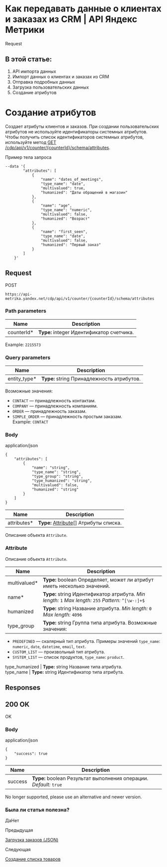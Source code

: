 # Как передавать данные о клиентах и заказах из CRM | API Яндекс Метрики

Request

## В этой статье:

  1. API импорта данных
  2. Импорт данных о клиентах и заказах из CRM
  3. Отправка подробных данных
  4. Загрузка пользовательских данных
  5. Создание атрибутов

# Создание атрибутов

Создает атрибуты клиентов и заказов. При создании пользовательских атрибутов не используйте идентификаторы системных атрибутов. Чтобы получить список идентификаторов системных атрибутов, используйте метод [GET /cdp/api/v1/counter/{counterId}/schema/attributes](../../../management-src/upravlenie-dannymi-o-klientah-i-zakazah-iz-crm/getattributes.md).

Пример тела запроса
    
    
    --data '{
            "attributes": [
                {
                    "name": "dates_of_meetings",
                    "type_name": "date",
                    "multivalued": true,
                    "humanized": "Даты обращений в магазин"
                },
                {
                    "name": "age",
                    "type_name": "numeric",
                    "multivalued": false,
                    "humanized": "Возраст"
                },
                {
                    "name": "first_seen",
                    "type_name": "date",
                    "multivalued": false,
                    "humanized": "Первый заказ"
                }
            ]
        }'
    

## [](ru/management/openapi/schema/createAttributes#request)Request

POST
    
    
    https://api-metrika.yandex.net/cdp/api/v1/counter/{counterId}/schema/attributes
    

### [](ru/management/openapi/schema/createAttributes#path-parameters)Path parameters

**Name** |  **Description**  
---|---  
counterId* |  **Type:** integer<int32> Идентификатор счетчика.  
Example: `2215573`  
  
### [](ru/management/openapi/schema/createAttributes#query-parameters)Query parameters

**Name** |  **Description**  
---|---  
entity_type* |  **Type:** string Принадлежность атрибутов.  
Возможные значения:

  * `CONTACT` — принадлежность контактам.
  * `COMPANY` — принадлежность компаниям.
  * `ORDER` — принадлежность заказам.
  * `SIMPLE_ORDER` — принадлежность простым заказам.   
Example: `CONTACT`

  
  
### [](ru/management/openapi/schema/createAttributes#body)Body

application/json
    
    
    {
        "attributes": [
            {
                "name": "string",
                "type_name": "string",
                "type_group": "string",
                "type_humanized": "string",
                "multivalued": false,
                "humanized": "string"
            }
        ]
    }
    

**Name** |  **Description**  
---|---  
attributes* |  **Type:** [Attribute](createattributes.md)[] Атрибуты списка.  
Описание объекта `Attribute`.  
  
### [](ru/management/openapi/schema/createAttributes#attribute)Attribute

Описание объекта `Attribute`.

**Name** |  **Description**  
---|---  
multivalued* |  **Type:** boolean Определяет, может ли атрибут иметь несколько значений.  
name* |  **Type:** string Идентификатор атрибута. _Min length:_ `1` _Max length:_ `255` _Pattern:_ `^[\w-:]+$`  
humanized |  **Type:** string Название атрибута. _Min length:_ `0` _Max length:_ `4096`  
type_group |  **Type:** string Группа типа атрибута. Возможные значения:

  * `PREDEFINED` — скалярный тип атрибута. Примеры значений `type_name`: `numeric`, `date`, `datetime`, `email`, `text`.
  * `CUSTOM_LIST` — произвольный тип атрибута.
  * `SYSTEM_LIST` — список продуктов, `type_name`: `product`.

  
type_humanized |  **Type:** string Название типа атрибута.  
type_name |  **Type:** string Идентификатор типа атрибута.  
  
## [](ru/management/openapi/schema/createAttributes#responses)Responses

## [](ru/management/openapi/schema/createAttributes#200-ok)200 OK

OK

### [](ru/management/openapi/schema/createAttributes#body1)Body

application/json
    
    
    {
        "success": true
    }
    

**Name** |  **Description**  
---|---  
success |  **Type:** boolean Результат выполнения операции. _Default:_ `true`  
  
No longer supported, please use an alternative and newer version.

### Была ли статья полезна?

ДаНет

Предыдущая

[Загрузка заказов (JSON)](uploadordersjson_1.md)

Следующая

[Создание списка товаров](createproducts.md)